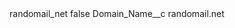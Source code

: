 <?xml version="1.0" encoding="UTF-8"?>
<CustomMetadata xmlns="http://soap.sforce.com/2006/04/metadata" xmlns:xsi="http://www.w3.org/2001/XMLSchema-instance" xmlns:xsd="http://www.w3.org/2001/XMLSchema">
    <label>randomail_net</label>
    <protected>false</protected>
    <values>
        <field>Domain_Name__c</field>
        <value xsi:type="xsd:string">randomail.net</value>
    </values>
</CustomMetadata>
